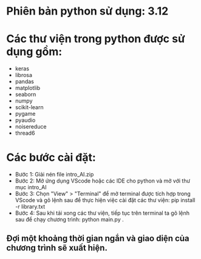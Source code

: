 # Phiên bản python sử dụng: 3.12 
# Các thư viện trong python được sử dụng gồm: 
- keras 
- librosa
- pandas
- matplotlib
- seaborn
- numpy
- scikit-learn
- pygame
- pyaudio
- noisereduce
- thread6
# Các bước cài đặt:
- Bước 1: Giải nén file intro_AI.zip
- Bước 2: Mở ứng dụng VScode hoặc các IDE cho python và mở với thư mục intro_AI
- Bước 3: Chọn "View" > "Terminal" để mở terminal được tích hợp trong VScode và gõ lệnh sau để
thực hiện việc cài đặt các thư viện: pip install -r library.txt
- Bước 4: Sau khi tải xong các thư viện, tiếp tục trên terminal ta gõ lệnh sau để chạy chương trình: python main.py .
## Đợi một khoảng thời gian ngắn và giao diện của chương trình sẽ xuất hiện.
